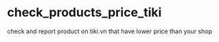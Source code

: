 # check_products_price_tiki
check and report product on tiki.vn that have lower price than your shop
